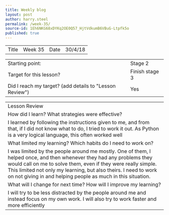 ```yaml
---
title: Weekly blog
layout: post
author: harry.steel
permalink: /week-35/
source-id: 1Eh6NKG68xDYKq2OE0Q57_HjtVdkumB6VBuG-Ltpfk5o
published: true
---
```

<table>
  <tr>
    <td>Title</td>
    <td>Week 35</td>
    <td>Date</td>
    <td>30/4/18</td>
  </tr>
</table>


<table>
  <tr>
    <td>Starting point:</td>
    <td>Stage 2</td>
  </tr>
  <tr>
    <td>Target for this lesson?</td>
    <td>Finish stage 3</td>
  </tr>
  <tr>
    <td>Did I reach my target? 
(add details to "Lesson Review")</td>
    <td>Yes</td>
  </tr>
</table>


<table>
  <tr>
    <td>Lesson Review</td>
  </tr>
  <tr>
    <td>How did I learn? What strategies were effective? </td>
  </tr>
  <tr>
    <td>I learned by following the instructions given to me, and from that, if I did not know what to do, I tried to work it out. As Python is a very logical language, this often worked well


</td>
  </tr>
  <tr>
    <td>What limited my learning? Which habits do I need to work on? </td>
  </tr>
  <tr>
    <td>I was limited by  the people around me mostly. One of them, I helped once, and then whenever they had any problems they would call on me to solve them, even if they were really simple. This limited not only my learning, but also theirs. I need to work on not giving in and helping people as much in this situation.</td>
  </tr>
  <tr>
    <td>What will I change for next time? How will I improve my learning?</td>
  </tr>
  <tr>
    <td>I will try to be less distracted by the people around me and instead focus on my own work. I will also try to work faster and more efficiently </td>
  </tr>
</table>


